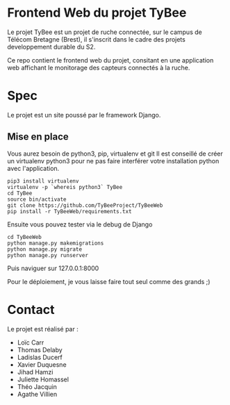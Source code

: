Frontend Web du projet TyBee
============================

Le projet TyBee est un projet de ruche connectée, sur le campus de Télécom Bretagne (Brest),
il s'inscrit dans le cadre des projets developpement durable du S2.

Ce repo contient le frontend web du projet, consitant en une application web affichant le monitorage des capteurs connectés à la ruche.

# Spec

Le projet est un site poussé par le framework Django.


## Mise en place

Vous aurez besoin de python3, pip, virtualenv et git
Il est conseillé de créer un virtualenv python3 pour ne pas faire interférer votre installation python avec l'application.

```
pip3 install virtualenv
virtualenv -p `whereis python3` TyBee
cd TyBee
source bin/activate
git clone https://github.com/TyBeeProject/TyBeeWeb
pip install -r TyBeeWeb/requirements.txt
```

Ensuite vous pouvez tester via le debug de Django

```
cd TyBeeWeb
python manage.py makemigrations
python manage.py migrate
python manage.py runserver
```

Puis naviguer sur 127.0.0.1:8000

Pour le déploiement, je vous laisse faire tout seul comme des grands ;)


# Contact

Le projet est réalisé par :

 -  Loïc Carr
 -  Thomas Delaby
 -  Ladislas Ducerf
 -  Xavier Duquesne
 -  Jihad Hamzi
 -  Juliette Homassel
 -  Théo Jacquin
 -  Agathe Villien
